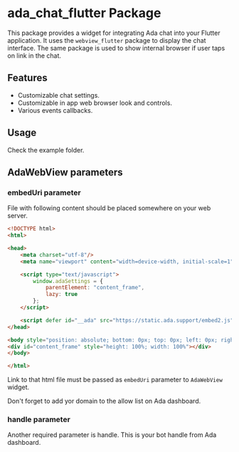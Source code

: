 # ada_chat_flutter Package

This package provides a widget for integrating Ada chat into your Flutter application. 
It uses the `webview_flutter` package to display the chat interface. The same package is used to 
show internal browser if user taps on link in the chat.

## Features

- Customizable chat settings.
- Customizable in app web browser look and controls.
- Various events callbacks.

## Usage

Check the example folder.

## AdaWebView parameters

### embedUri parameter

File with following content should be placed somewhere on your web server. 

```html
<!DOCTYPE html>
<html>

<head>
    <meta charset="utf-8"/>
    <meta name="viewport" content="width=device-width, initial-scale=1" />

    <script type="text/javascript">
        window.adaSettings = {
            parentElement: "content_frame",
            lazy: true
        };
    </script>

    <script defer id="__ada" src="https://static.ada.support/embed2.js"></script>
</head>

<body style="position: absolute; bottom: 0px; top: 0px; left: 0px; right: 0px; margin: 0; padding: 0;">
<div id="content_frame" style="height: 100%; width: 100%"></div>
</body>

</html>
```

Link to that html file must be passed as `embedUri` parameter to `AdaWebView` widget.

Don't forget to add yor domain to the allow list on Ada dashboard.

### handle parameter

Another required parameter is handle. This is your bot handle from Ada dashboard.


